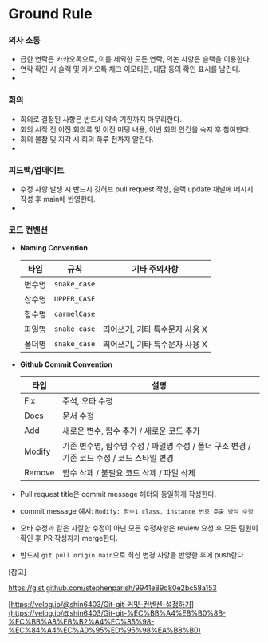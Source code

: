 # Ground Rule

### 의사 소통

- 급한 연락은 카카오톡으로, 이를 제외한 모든 연락, 의논 사항은 슬랙을 이용한다.
- 연락 확인 시 슬랙 및 카카오톡 체크 이모티콘, 대답 등의 확인 표시를 남긴다.
- 

### 회의

- 회의로 결정된 사항은 반드시 약속 기한까지 마무리한다.
- 회의 시작 전 이전 회의록 및 이전 미팅 내용, 이번 회의 안건을 숙지 후 참여한다.
- 회의 불참 및 지각 시 회의 하루 전까지 알린다.
- 

### 피드백/업데이트

- 수정 사항 발생 시 반드시 깃허브 pull request 작성, 슬랙 update 채널에 메시지 작성 후 main에 반영한다.
- 

### 코드 컨벤션

- **Naming Convention**
    
    
    | **타입** | **규칙** | **기타 주의사항** |
    | --- | --- | --- |
    | 변수명 | `snake_case` |  |
    | 상수명 | `UPPER_CASE` |  |
    | 함수명 | `carmelCase` |  |
    | 파일명 | `snake_case` | 띄어쓰기, 기타 특수문자 사용 X |
    | 폴더명 | `snake_case` | 띄어쓰기, 기타 특수문자 사용 X |
- **Github Commit Convention**
    
    
    | **타입** | **설명** |
    | --- | --- |
    | Fix | 주석, 오타 수정 |
    | Docs | 문서 수정 |
    | Add | 새로운 변수, 함수 추가 / 새로운 코드 추가 |
    | Modify | 기존 변수명, 함수명 수정 / 파일명 수정 / 폴더 구조 변경 / 기존 코드 수정 / 코드 스타일 변경 |
    | Remove | 함수 삭제 / 불필요 코드 삭제 / 파일 삭제 |
- Pull request title은 commit message 헤더와 동일하게 작성한다.
- commit message 예시: `Modify: 함수1 class, instance 번호 추출 방식 수정`
- 오타 수정과 같은 자잘한 수정이 아닌 모든 수정사항은 review 요청 후 모든 팀원이 확인 후 PR 작성자가 merge한다.
- 반드시 `git pull origin main`으로 최신 변경 사항을 반영한 후에 push한다.

[참고]

https://gist.github.com/stephenparish/9941e89d80e2bc58a153

[https://velog.io/@shin6403/Git-git-커밋-컨벤션-설정하기](https://velog.io/@shin6403/Git-git-%EC%BB%A4%EB%B0%8B-%EC%BB%A8%EB%B2%A4%EC%85%98-%EC%84%A4%EC%A0%95%ED%95%98%EA%B8%B0)